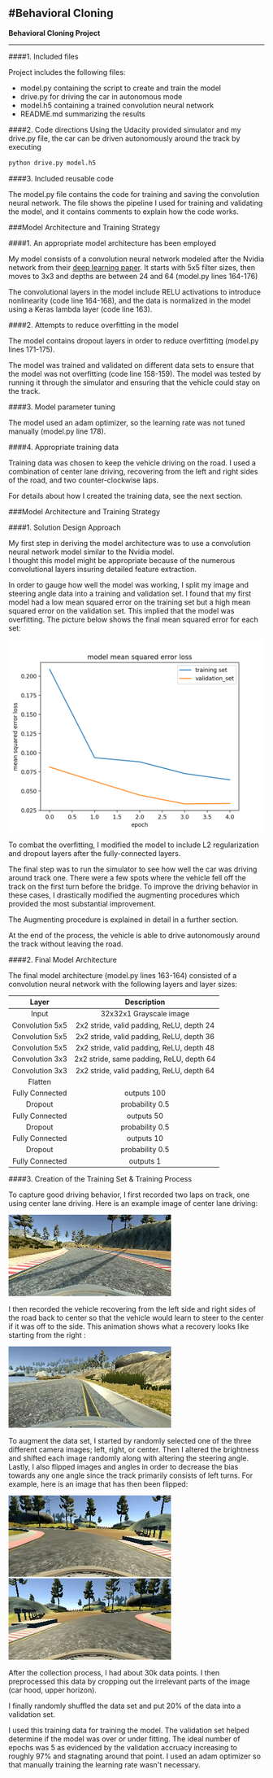 #**Behavioral Cloning** 
---

**Behavioral Cloning Project**

[//]: # (Image References)

[image1]: center_norm.jpg "Normal Image"
[image2]: center_flip.jpg "Flipped Image"
[image3]: recovery.gif "Recovery Image"

[image4]: straight.gif "Straight Image"
[image5]: figure_1.png "MSE"

---

####1. Included files

Project includes the following files:  
  
  * model.py containing the script to create and train the model
  * drive.py for driving the car in autonomous mode
  * model.h5 containing a trained convolution neural network 
  * README.md summarizing the results

####2. Code directions
Using the Udacity provided simulator and my drive.py file, the car can be driven autonomously around the track by executing 
```sh
python drive.py model.h5
```

####3. Included reusable code

The model.py file contains the code for training and saving the convolution neural network. The file shows the pipeline I used for training and validating the model, and it contains comments to explain how the code works.

###Model Architecture and Training Strategy

####1. An appropriate model architecture has been employed

My model consists of a convolution neural network modeled after the Nvidia network from their [deep learning paper](http://images.nvidia.com/content/tegra/automotive/images/2016/solutions/pdf/end-to-end-dl-using-px.pdf "Nvidia paper"). It starts with 5x5 filter sizes, then moves to 3x3 and depths are between 24 and 64 (model.py lines 164-176) 

The convolutional layers in the model include RELU activations to introduce nonlinearity (code line 164-168), and the data is normalized in the model using a Keras lambda layer (code line 163). 

####2. Attempts to reduce overfitting in the model

The model contains dropout layers in order to reduce overfitting (model.py lines 171-175). 

The model was trained and validated on different data sets to ensure that the model was not overfitting (code line 158-159). The model was tested by running it through the simulator and ensuring that the vehicle could stay on the track.

####3. Model parameter tuning

The model used an adam optimizer, so the learning rate was not tuned manually (model.py line 178).

####4. Appropriate training data

Training data was chosen to keep the vehicle driving on the road. I used a combination of center lane driving, recovering from the left and right sides of the road, and two counter-clockwise laps.

For details about how I created the training data, see the next section. 

###Model Architecture and Training Strategy

####1. Solution Design Approach


My first step in deriving the model architecture was to use a convolution neural network model similar to the Nvidia model.  
I thought this model might be appropriate because of the numerous convolutional layers insuring detailed feature extraction.

In order to gauge how well the model was working, I split my image and steering angle data into a training and validation set. I found that my first model had a low mean squared error on the training set but a high mean squared error on the validation set. This implied that the model was overfitting. The picture below shows the final mean squared error for each set:

![alt text][image5]


To combat the overfitting, I modified the model to include L2 regularization and dropout layers after the fully-connected layers.

The final step was to run the simulator to see how well the car was driving around track one. There were a few spots where the vehicle fell off the track on the first turn before the bridge. To improve the driving behavior in these cases, I drastically modified the augmenting procedures which provided the most substantial improvement.  
  
The Augmenting procedure is explained in detail in a further section.

At the end of the process, the vehicle is able to drive autonomously around the track without leaving the road.

####2. Final Model Architecture

The final model architecture (model.py lines 163-164) consisted of a convolution neural network with the following layers and layer sizes:  


| Layer         		|     Description	      | 
|:---------------------:|:---------------------------------------------:| 
| Input         		| 32x32x1 Grayscale image | 
| Convolution 5x5   | 2x2 stride, valid padding, ReLU, depth 24|
| Convolution 5x5   | 2x2 stride, valid padding, ReLU, depth 36 |
| Convolution 5x5   | 2x2 stride, valid padding, ReLU, depth 48 |
| Convolution 3x3   | 2x2 stride, same padding, ReLU, depth 64 |
| Convolution 3x3   | 2x2 stride, valid padding, ReLU, depth 64 |
| Flatten           | 						      |
| Fully Connected	| outputs 100			      |
| Dropout           | probability	 0.5         |
| Fully Connected   | outputs 50              |
| Dropout				| probability	 0.5         |
| Fully Connected   | outputs 10              | 
| Dropout				| probability	 0.5         |
| Fully Connected   | outputs 1               |   


####3. Creation of the Training Set & Training Process

To capture good driving behavior, I first recorded two laps on track, one using center lane driving. Here is an example image of center lane driving:

![alt text][image4]

I then recorded the vehicle recovering from the left side and right sides of the road back to center so that the vehicle would learn to steer to the center if it was off to the side. This animation shows what a recovery looks like starting from the right :

![alt text][image3]


To augment the data set, I started by randomly selected one of the three different camera images; left, right, or center. Then I altered the brightness and shifted each image randomly along with altering the steering angle. Lastly, I also flipped images and angles in order to  decrease the bias towards any one angle since the track primarily consists of left turns. For example, here is an image that has then been flipped:

![alt text][image1]
![alt text][image2]


After the collection process, I had about 30k data points. I then preprocessed this data by cropping out the irrelevant parts of the image (car hood, upper horizon).


I finally randomly shuffled the data set and put 20% of the data into a validation set. 

I used this training data for training the model. The validation set helped determine if the model was over or under fitting. The ideal number of epochs was 5 as evidenced by the validation accruacy increasing to roughly 97% and stagnating around that point. I used an adam optimizer so that manually training the learning rate wasn't necessary.

